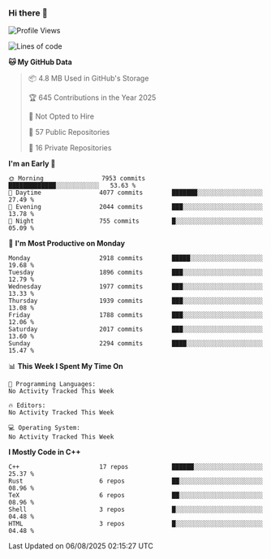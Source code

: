 ### Hi there 👋

<!--
**SemenMartynov/SemenMartynov** is a ✨ _special_ ✨ repository because its `README.md` (this file) appears on your GitHub profile.

Here are some ideas to get you started:

- 🔭 I’m currently working on ...
- 🌱 I’m currently learning ...
- 👯 I’m looking to collaborate on ...
- 🤔 I’m looking for help with ...
- 💬 Ask me about ...
- 📫 How to reach me: ...
- 😄 Pronouns: ...
- ⚡ Fun fact: ...
-->

<!--START_SECTION:waka-->
![Profile Views](http://img.shields.io/badge/Profile%20Views-0-blue)

![Lines of code](https://img.shields.io/badge/From%20Hello%20World%20I%27ve%20Written-7.7%20million%20lines%20of%20code-blue)

**🐱 My GitHub Data** 

> 📦 4.8 MB Used in GitHub's Storage 
 > 
> 🏆 645 Contributions in the Year 2025
 > 
> 🚫 Not Opted to Hire
 > 
> 📜 57 Public Repositories 
 > 
> 🔑 16 Private Repositories 
 > 
**I'm an Early 🐤** 

```text
🌞 Morning                7953 commits        █████████████░░░░░░░░░░░░   53.63 % 
🌆 Daytime                4077 commits        ███████░░░░░░░░░░░░░░░░░░   27.49 % 
🌃 Evening                2044 commits        ███░░░░░░░░░░░░░░░░░░░░░░   13.78 % 
🌙 Night                  755 commits         █░░░░░░░░░░░░░░░░░░░░░░░░   05.09 % 
```
📅 **I'm Most Productive on Monday** 

```text
Monday                   2918 commits        █████░░░░░░░░░░░░░░░░░░░░   19.68 % 
Tuesday                  1896 commits        ███░░░░░░░░░░░░░░░░░░░░░░   12.79 % 
Wednesday                1977 commits        ███░░░░░░░░░░░░░░░░░░░░░░   13.33 % 
Thursday                 1939 commits        ███░░░░░░░░░░░░░░░░░░░░░░   13.08 % 
Friday                   1788 commits        ███░░░░░░░░░░░░░░░░░░░░░░   12.06 % 
Saturday                 2017 commits        ███░░░░░░░░░░░░░░░░░░░░░░   13.60 % 
Sunday                   2294 commits        ████░░░░░░░░░░░░░░░░░░░░░   15.47 % 
```


📊 **This Week I Spent My Time On** 

```text
💬 Programming Languages: 
No Activity Tracked This Week

🔥 Editors: 
No Activity Tracked This Week

💻 Operating System: 
No Activity Tracked This Week
```

**I Mostly Code in C++** 

```text
C++                      17 repos            ██████░░░░░░░░░░░░░░░░░░░   25.37 % 
Rust                     6 repos             ██░░░░░░░░░░░░░░░░░░░░░░░   08.96 % 
TeX                      6 repos             ██░░░░░░░░░░░░░░░░░░░░░░░   08.96 % 
Shell                    3 repos             █░░░░░░░░░░░░░░░░░░░░░░░░   04.48 % 
HTML                     3 repos             █░░░░░░░░░░░░░░░░░░░░░░░░   04.48 % 
```




 Last Updated on 06/08/2025 02:15:27 UTC
<!--END_SECTION:waka-->